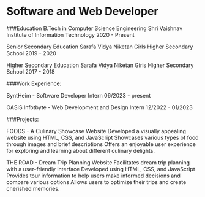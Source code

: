 #  Software and Web Developer

###Education
B.Tech in Computer Science Engineering
Shri Vaishnav Institute of Information Technology
2020 - Present

Senior Secondary Education
Sarafa Vidya Niketan Girls Higher Secondary School
2019 - 2020

Higher Secondary Education
Sarafa Vidya Niketan Girls Higher Secondary School
2017 - 2018

###Work Experience:

SyntHeim - Software Developer Intern
06/2023 - present

OASIS Infotbyte - Web Development and Design Intern
12/2022 - 01/2023

###Projects:

FOODS -
A Culinary Showcase Website
Developed a visually appealing website using HTML, CSS, and JavaScript
Showcases various types of food through images and brief descriptions
Offers an enjoyable user experience for exploring and learning about different culinary delights.

THE ROAD -
Dream Trip Planning Website
Facilitates dream trip planning with a user-friendly interface
Developed using HTML, CSS, and JavaScript
Provides tour information to help users make informed decisions and compare various options
Allows users to optimize their trips and create cherished memories.
